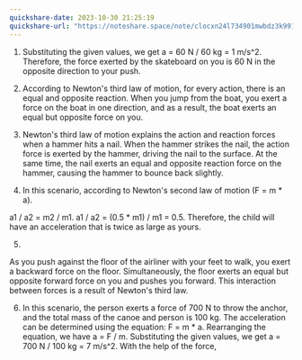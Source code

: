 ```yaml
---
quickshare-date: 2023-10-30 21:25:19
quickshare-url: "https://noteshare.space/note/clocxn24l734901mwbdz3k991#8MhyC2gNTnXN4QfIWPKwVb5gAPSyMqDNYMMx84JGYM8"
---
```

 1. Substituting the given values, we get a = 60 N / 60 kg = 1 m/s^2. Therefore, the force exerted by the skateboard on you is 60 N in the opposite direction to your push.

2. According to Newton's third law of motion, for every action, there is an equal and opposite reaction. When you jump from the boat, you exert a force on the boat in one direction, and as a result, the boat exerts an equal but opposite force on you.  

3. Newton's third law of motion explains the action and reaction forces when a hammer hits a nail. When the hammer strikes the nail, the action force is exerted by the hammer, driving the nail to the surface. At the same time, the nail exerts an equal and opposite reaction force on the hammer, causing the hammer to bounce back slightly. 

5. In this scenario, according to Newton's second law of motion (F = m * a).

a1 / a2 = m2 / m1. 
a1 / a2 = (0.5 * m1) / m1 = 0.5. 
Therefore, the child will have an acceleration that is twice as large as yours.

5. 
As you push against the floor of the airliner with your feet to walk, you exert a backward force on the floor. Simultaneously, the floor exerts an equal but opposite forward force on you and pushes you forward. This interaction between forces is a result of Newton's third law.


6. In this scenario, the person exerts a force of 700 N to throw the anchor, and the total mass of the canoe and person is 100 kg. 
The acceleration can be determined using the equation: F = m * a. 
Rearranging the equation, we have a = F / m. 
Substituting the given values, we get a = 700 N / 100 kg = 7 m/s^2. 
With the help of the force, 
